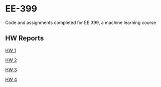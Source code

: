 # EE-399
Code and assignments completed for EE 399, a machine learning course

## HW Reports

[HW 1](./Homework/HW1/HW1_Report.ipynb)

[HW 2](./Homework/HW2/README.md)

[HW 3](./Homework/HW3/README.md)

[HW 4](./Homework/HW4/README.md)

